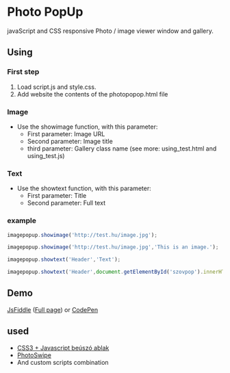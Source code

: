 # Photo PopUp
javaScript and CSS responsive Photo / image viewer window and gallery.

## Using
### First step
1. Load script.js and style.css.
2. Add website the contents of the photopopop.html file

### Image

* Use the showimage function, with this parameter:
  * First parameter: Image URL
  * Second parameter: Image title
  * third parameter: Gallery class name (see more: using_test.html and using_test.js)

### Text
* Use the showtext function, with this parameter:
  * First parameter: Title
  * Second parameter: Full text

### example
```javascript
imagepopup.showimage('http://test.hu/image.jpg');
```

```javascript
imagepopup.showimage('http://test.hu/image.jpg','This is an image.');
```

```javascript
imagepopup.showtext('Header','Text');
```

```javascript
imagepopup.showtext('Header',document.getElementById('szovpop').innerHTML);
```

## Demo
[JsFiddle](https://jsfiddle.net/xyxuxbpm/35/) ([Full page](https://jsfiddle.net/xyxuxbpm/35/show/)) or [CodePen](http://codepen.io/vmarci21/pen/MKJOyY)



## used
* [CSS3 + Javascript beúszó ablak](http://kovjonas.into.hu/cssablak.html)
* [PhotoSwipe](https://github.com/dimsemenov/photoswipe)
* And custom scripts combination
